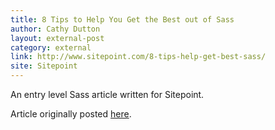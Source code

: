 ```yaml
---
title: 8 Tips to Help You Get the Best out of Sass
author: Cathy Dutton
layout: external-post
category: external
link: http://www.sitepoint.com/8-tips-help-get-best-sass/
site: Sitepoint
---
```

An entry level Sass article written for Sitepoint.

Article originally posted <a href="http://www.sitepoint.com/8-tips-help-get-best-sass/">here</a>.
